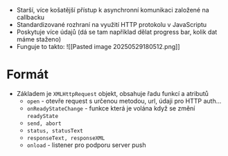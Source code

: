 - Starší, více košatější přístup k asynchronní komunikaci založené na callbacku
- Standardizované rozhraní na využití HTTP protokolu v JavaScriptu
- Poskytuje více údajů (dá se tam například dělat progress bar, kolik dat máme staženo)
- Funguje to takto: ![[Pasted image 20250529180512.png]]

# Formát
- Základem je `XMLHttpRequest` objekt, obsahuje řadu funkcí a atributů
	- `open` - otevře request s určenou metodou, url, údaji pro HTTP auth...
	- `onReadyStateChange` - funkce která je volána když se změní `readyState`
	- `send, abort`
	- `status, statusText`
	- `responseText, responseXML`
	- `onload` - listener pro podporu server push
